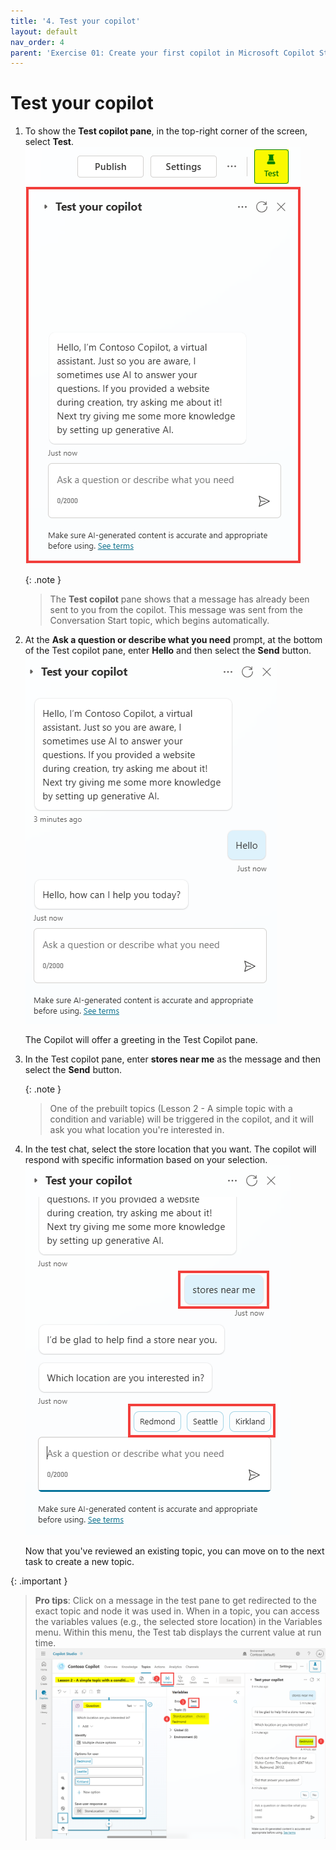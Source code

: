 ```yaml
---
title: '4. Test your copilot'
layout: default
nav_order: 4
parent: 'Exercise 01: Create your first copilot in Microsoft Copilot Studio'
---
```


# Test your copilot

1.	To show the **Test copilot pane**, in the top-right corner of the screen, select **Test**.
	![A screenshot of a phone Description automatically generated](../../media/0e9e686b261880f356ea88bd67fcf2ab.png "A screenshot of a phone Description automatically generated")

	{: .note }
	> The **Test copilot** pane shows that a message has already been sent to you from the copilot. This message was sent from the Conversation Start topic, which begins automatically.

1. 	At the **Ask a question or describe what you need** prompt, at the bottom of the Test copilot pane, enter **Hello** and then select the **Send** button.
	![A screenshot of a chat Description automatically generated](../../media/b7379599686d5ed466fd726a4e91ea5f.png)

	The Copilot will offer a greeting in the Test Copilot pane.

1. 	In the Test copilot pane, enter **stores near me** as the message and then select the **Send** button. 

	{: .note }
   	> One of the prebuilt topics (Lesson 2 - A simple topic with a condition and variable) will be triggered in the copilot, and it will ask you what location you're interested in.

1.	In the test chat, select the store location that you want. The copilot will respond with specific information based on your selection.
	![A screenshot of a chat Description automatically generated](../../media/06911c6766d0d1151ad10b6f2bde34a1.png "A screenshot of a chat Description automatically generated")

	Now that you've reviewed an existing topic, you can move on to the next task to create a new topic.

{: .important }
> **Pro tips**: Click on a message in the test pane to get redirected to the exact topic and node it was used in. When in a topic, you can access the variables values (e.g., the selected store location) in the Variables menu. Within this menu, the Test tab displays the current value at run time. 
     ![A screenshot of a computer Description automatically generated](../../media/16e1af56e7a7fbdf562121dd8bf7ecac.png "A screenshot of a computer Description automatically generated")
